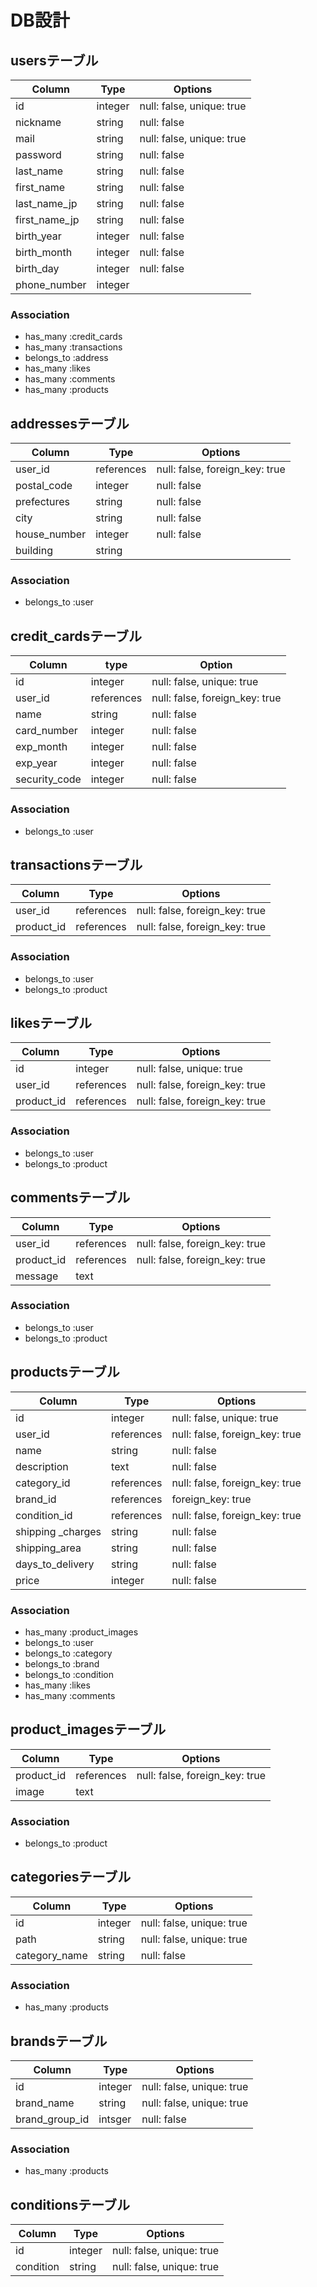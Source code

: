 # DB設計

## usersテーブル
|Column|Type|Options|
|------|----|-------|
|id|integer|null: false, unique: true|
|nickname|string|null: false|
|mail|string|null: false, unique: true|
|password|string|null: false|
|last_name|string|null: false|
|first_name|string|null: false|
|last_name_jp|string|null: false|
|first_name_jp|string|null: false|
|birth_year|integer|null: false|
|birth_month|integer|null: false|
|birth_day|integer|null: false|
|phone_number|integer||

### Association
- has_many :credit_cards
- has_many :transactions
- belongs_to :address
- has_many :likes
- has_many :comments
- has_many :products


## addressesテーブル
|Column|Type|Options|
|------|----|-------|
|user_id|references|null: false, foreign_key: true|
|postal_code|integer|null: false|
|prefectures|string|null: false|
|city|string|null: false|
|house_number|integer|null: false|
|building|string||

### Association
- belongs_to :user


## credit_cardsテーブル
|Column|type|Option|
|------|----|------|
|id|integer|null: false, unique: true|
|user_id|references|null: false, foreign_key: true|
|name|string|null: false|
|card_number|integer|null: false|
|exp_month|integer|null: false|
|exp_year|integer|null: false|
|security_code|integer|null: false|

### Association
- belongs_to :user


## transactionsテーブル
|Column|Type|Options|
|------|----|-------|
|user_id|references|null: false, foreign_key: true|
|product_id|references|null: false, foreign_key: true|

### Association
- belongs_to :user
- belongs_to :product

## likesテーブル
|Column|Type|Options|
|------|----|-------|
|id|integer|null: false, unique: true|
|user_id|references|null: false, foreign_key: true|
|product_id|references|null: false, foreign_key: true|

### Association
- belongs_to :user
- belongs_to :product


## commentsテーブル
|Column|Type|Options|
|------|----|-------|
|user_id|references|null: false, foreign_key: true|
|product_id|references|null: false, foreign_key: true|
|message|text||

### Association
- belongs_to :user
- belongs_to :product


## productsテーブル
|Column|Type|Options|
|------|----|-------|
|id|integer|null: false, unique: true|
|user_id|references|null: false, foreign_key: true|
|name|string|null: false|
|description|text|null: false|
|category_id|references|null: false, foreign_key: true|
|brand_id|references|foreign_key: true|
|condition_id|references|null: false, foreign_key: true|
|shipping _charges|string|null: false|
|shipping_area|string|null: false|
|days_to_delivery|string|null: false|
|price|integer|null: false|

### Association
- has_many :product_images
- belongs_to :user
- belongs_to :category
- belongs_to :brand
- belongs_to :condition
- has_many :likes
- has_many :comments


## product_imagesテーブル
|Column|Type|Options|
|------|----|-------|
|product_id|references|null: false, foreign_key: true|
|image|text||

### Association
- belongs_to :product


## categoriesテーブル
|Column|Type|Options|
|------|----|-------|
|id|integer|null: false, unique: true|
|path|string|null: false, unique: true|
|category_name|string|null: false|

### Association
- has_many :products


## brandsテーブル
|Column|Type|Options|
|------|----|-------|
|id|integer|null: false, unique: true|
|brand_name|string|null: false, unique: true|
|brand_group_id|intsger|null: false|

### Association
- has_many :products


## conditionsテーブル
|Column|Type|Options|
|------|----|-------|
|id|integer|null: false, unique: true|
|condition|string|null: false, unique: true|